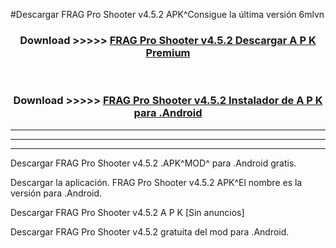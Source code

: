 #Descargar FRAG Pro Shooter v4.5.2 APK^Consigue la última versión 6mlvn



<div align="center">
<h3>Download >>>>> <a href="https://es-sites.web.app/?es= FRAG Pro Shooter v4.5.2">FRAG Pro Shooter v4.5.2 Descargar A P K Premium</a></h3><br>

<h3>Download >>>>> <a href="https://es-sites.web.app/?es= FRAG Pro Shooter v4.5.2">FRAG Pro Shooter v4.5.2 Instalador de A P K para .Android</a></h3>
</div>


----------------------------------------------------------

----------------------------------------------------------

----------------------------------------------------------

Descargar FRAG Pro Shooter v4.5.2 .APK^MOD^ para .Android gratis.

Descargar la aplicación. FRAG Pro Shooter v4.5.2 APK^El nombre es la versión para .Android.

Descargar FRAG Pro Shooter v4.5.2 A P K [Sin anuncios]

Descargar FRAG Pro Shooter v4.5.2 gratuita del mod para .Android.